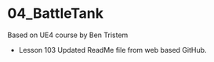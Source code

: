 # 04_BattleTank
Based on UE4 course by Ben Tristem

* Lesson 103
Updated ReadMe file from web based GitHub.
